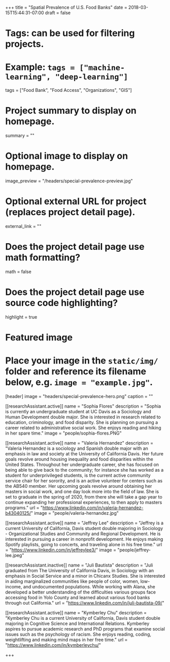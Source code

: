 +++
title = "Spatial Prevalence of U.S. Food Banks"
date = 2018-03-15T15:44:31-07:00
draft = false

# Tags: can be used for filtering projects.
# Example: `tags = ["machine-learning", "deep-learning"]`
tags = ["Food Bank", "Food Access", "Organizations", "GIS"]

# Project summary to display on homepage.
summary = ""

# Optional image to display on homepage.
image_preview = "/headers/special-prevalence-preview.jpg"

# Optional external URL for project (replaces project detail page).
external_link = ""

# Does the project detail page use math formatting?
math = false

# Does the project detail page use source code highlighting?
highlight = true

# Featured image
# Place your image in the `static/img/` folder and reference its filename below, e.g. `image = "example.jpg"`.
[header]
image = "headers/special-prevalence-hero.png"
caption = ""

[[researchAssistant.active]]
	name = "Sophia Flores"
	description = "Sophia is currently an undergraduate student at UC Davis as a Sociology and Human Development double major. She is interested in research related to education, criminology, and food disparity. She is planning on pursuing a career related to administrative social work. She enjoys reading and hiking in her spare time."
	image = "people/sophia-flores.PNG"

[[researchAssistant.active]]
	name = "Valeria Hernandez"
	description = "Valeria Hernandez is a sociology and Spanish double major with an emphasis in law and society at the University of California Davis. Her future goals revolve around housing inequality and food disparities within the United States. Throughout her undergraduate career, she has focused on being able to give back to the community; for instance she has worked as a student for underprivileged students, is the current active community service chair for her sorority, and is an active volunteer for centers such as the AB540 member. Her upcoming goals revolve around obtaining her masters in social work, and one day look more into the field of law. She is set to graduate in the spring of 2020, from there she will take a gap year to continue expanding her professional experiences, to then apply to masters programs."
	url = "https://www.linkedin.com/in/valeria-hernandez-b43040125/"
	image = "people/valeria-hernandez.jpg"

[[researchAssistant.active]]
	name = "Jeffrey Lee"
	description = "Jeffrey is a current University of California, Davis student double majoring in Sociology - Organizational Studies and Community and Regional Development. He is interested in pursuing a career in nonprofit development. He enjoys making Spotify playlists, going to concerts, and traveling alone in his free time."
	url = "https://www.linkedin.com/in/jeffreylee3/"
	image = "people/jeffrey-lee.jpeg"

[[researchAssistant.inactive]]
	name = "Juli Bautista"
	description = "Juli graduated from The University of California Davis, in Sociology with an emphasis in Social Service and a minor in Chicanx Studies. She is interested in aiding marginalized communities like people of color, women, low-income, and undocumented populations. While working with Alana, she developed a better understanding of the difficulties various groups face accessing food in Yolo County and learned about various food banks through out California."
	url = "https://www.linkedin.com/in/juli-bautista-09/"

[[researchAssistant.active]]
	name = "Kymberley Chu"
	description = "Kymberley Chu is a current University of California, Davis student double majoring in Cognitive Science and International Relations. Kymberley aspires to pursue academic research and PhD programs that examine social issues such as the psychology of racism. She enjoys reading, coding, weightlifting and making mind maps in her free time."
    url = "https://www.linkedin.com/in/kymberleychu/"

+++
